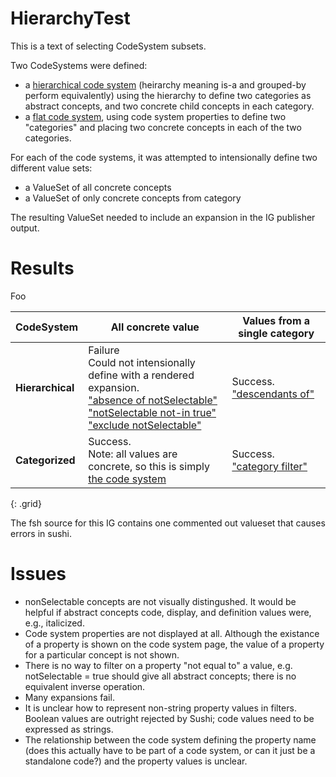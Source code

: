 # HierarchyTest

This is a text of selecting CodeSystem subsets.

Two CodeSystems were defined:
* a [hierarchical code system](CodeSystem-HierarchicalCodeSystem.html) (heirarchy meaning is-a and grouped-by perform equivalently) using the hierarchy to define two categories as abstract concepts, and two concrete child concepts in each category.
* a [flat code system](CodeSystem-CategorizedCodeSystem.html), using code system properties to define two "categories" and placing two concrete concepts in each of the two categories.

For each of the code systems, it was attempted to intensionally define two different value sets:
* a ValueSet of all concrete concepts 
* a ValueSet of only concrete concepts from category

The resulting ValueSet needed to include an expansion in the IG publisher output.

# Results

Foo

| CodeSystem | All concrete value | Values from a single category |
| --- | --- | --- |
| **Hierarchical** | Failure<br>Could not intensionally define with a rendered expansion.<br>["absence of notSelectable"](./ValueSet-HierarchicalIntensionalConcreteConceptsByAbsentNotSelectableValu.html)<br>["notSelectable not-in true"](./ValueSet-HierarchicalIntensionalConcreteConceptsByNotSelectableNotTrueVal.html)<br>["exclude notSelectable"](./ValueSet-HierarchicalIntensionalConcreteConceptsByExcludingNotSelectableV.html) | Success.<br>["descendants of"](./ValueSet-HierarchicalIntensionalDecendantsOfAValueSet.html) |
| **Categorized** | Success.<br>Note: all values are concrete, so this is simply [the code system](./ValueSet-AllCategoriesIntensionalConcreteConceptsValueSet.html) | Success.<br>["category filter"](./ValueSet-CategoryAStringIntensionalValueSet.html) |
{: .grid}

The fsh source for this IG contains one commented out valueset that causes errors in sushi.

# Issues
* nonSelectable concepts are not visually distingushed. It would be helpful if abstract concepts code, display, and definition values were, e.g., italicized.
* Code system properties are not displayed at all. Although the existance of a property is shown on the code system page, the value of a property for a particular concept is not shown.
* There is no way to filter on a property "not equal to" a value, e.g. notSelectable = true should give all abstract concepts; there is no equivalent inverse operation.
* Many expansions fail.
* It is unclear how to represent non-string property values in filters. Boolean values are outright rejected by Sushi; code values need to be expressed as strings.
* The relationship between the code system defining the property name (does this actually have to be part of a code system, or can it just be a standalone code?) and the property values is unclear.